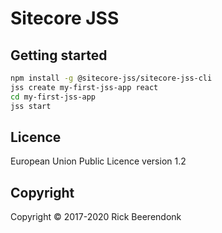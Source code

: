 # Sitecore JSS

## Getting started

```zsh
npm install -g @sitecore-jss/sitecore-jss-cli
jss create my-first-jss-app react
cd my-first-jss-app
jss start
```

## Licence

European Union Public Licence version 1.2

## Copyright

Copyright © 2017-2020 Rick Beerendonk
